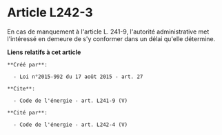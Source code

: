 # Article L242-3

En cas de manquement à l'article L. 241-9, l'autorité administrative met l'intéressé en demeure de s'y conformer dans un
délai qu'elle détermine.

**Liens relatifs à cet article**

	**Créé par**:

	  - Loi n°2015-992 du 17 août 2015 - art. 27

	**Cite**:

	  - Code de l'énergie - art. L241-9 (V)

	**Cité par**:

	  - Code de l'énergie - art. L242-4 (V)
